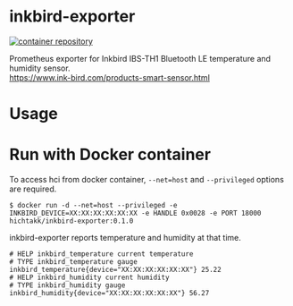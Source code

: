 inkbird-exporter
================

[![container repository](https://img.shields.io/badge/docker-0.1.1-blue)](https://hub.docker.com/r/hichtakk/inkbird-exporter)  

Prometheus exporter for Inkbird IBS-TH1 Bluetooth LE temperature and humidity sensor.  
https://www.ink-bird.com/products-smart-sensor.html

# Usage

# Run with Docker container
To access hci from docker container, `--net=host` and `--privileged` options are required.

```
$ docker run -d --net=host --privileged -e INKBIRD_DEVICE=XX:XX:XX:XX:XX:XX -e HANDLE 0x0028 -e PORT 18000 hichtakk/inkbird-exporter:0.1.0
```

inkbird-exporter reports temperature and humidity at that time.

```
# HELP inkbird_temperature current temperature
# TYPE inkbird_temperature gauge
inkbird_temperature{device="XX:XX:XX:XX:XX:XX"} 25.22
# HELP inkbird_humidity current humidity
# TYPE inkbird_humidity gauge
inkbird_humidity{device="XX:XX:XX:XX:XX:XX"} 56.27
```
